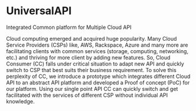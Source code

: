 # UniversalAPI
Integrated Common platform for Multiple Cloud API

Cloud computing emerged and acquired huge popularity. Many Cloud Service Providers (CSPs) like, AWS, Rackspace, Azure and many more are facilitating clients with common services (storage, computing, networking,  etc.) and thriving for more client by adding new features. So, Cloud Consumer (CC) falls under critical situation to adapt new API and quickly switch to CSP that best suits their business requirement. To solve this perplexity of CC, we introduce a prototype which integrates different Cloud API to an abstract API platform and developed a Proof of concept (PoC) for our platform. Using our single point API CC can quickly switch and get facilitated with the services of different CSP without individual API knowledge.  
